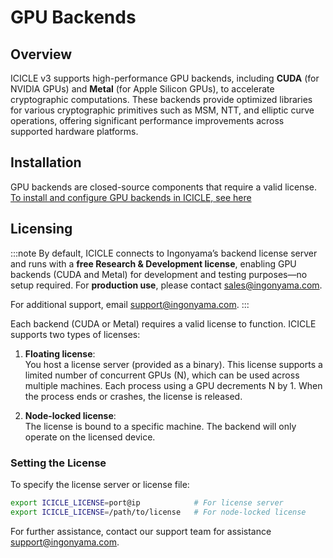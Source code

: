 # GPU Backends

## Overview

ICICLE v3 supports high-performance GPU backends, including **CUDA** (for NVIDIA GPUs) and **Metal** (for Apple Silicon GPUs), to accelerate cryptographic computations. These backends provide optimized libraries for various cryptographic primitives such as MSM, NTT, and elliptic curve operations, offering significant performance improvements across supported hardware platforms.

## Installation

GPU backends are closed-source components that require a valid license. [To install and configure GPU backends in ICICLE, see here](../intro/getting_started#installing-and-using-icicle)

## Licensing

:::note
By default, ICICLE connects to Ingonyama’s backend license server and runs with a **free Research & Development license**, enabling GPU backends (CUDA and Metal) for development and testing purposes—no setup required.
For **production use**, please contact sales@ingonyama.com.  
  
For additional support, email support@ingonyama.com.
:::

Each backend (CUDA or Metal) requires a valid license to function. ICICLE supports two types of licenses:

1. **Floating license**:  
   You host a license server (provided as a binary). This license supports a limited number of concurrent GPUs (N), which can be used across multiple machines. Each process using a GPU decrements N by 1. When the process ends or crashes, the license is released.

2. **Node-locked license**:  
   The license is bound to a specific machine. The backend will only operate on the licensed device.

### Setting the License

To specify the license server or license file:

```bash
export ICICLE_LICENSE=port@ip            # For license server
export ICICLE_LICENSE=/path/to/license   # For node-locked license
```

For further assistance, contact our support team for assistance support@ingonyama.com.
